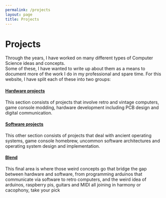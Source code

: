 ```yaml
---
permalink: /projects
layout: page
title: Projects
---
```


# Projects

Through the years, I have worked on many different types of Computer Science ideas and concepts.  
Some of these, I have wanted to write up about them as a means to document more of the work I do in my professional and spare time.
For this website, I have split each of these into two groups:

#### [Hardware projects](/projects/hardware)
This section consists of projects that involve retro and vintage computers, game console modding, hardware development including PCB
design and digital communication.  

#### [Software projects](/projects/software)
This other section consists of projects that deal with ancient operating systems, game console homebrew, uncommon software architectures 
and operating system design and implementation.  

#### [Blend](/projects/blend)
This final area is where those weird concepts go that bridge the gap between hardware and software, from programming arduinos that
communicate via software to retro computers, and the weird idea of arduinos, raspberry pis, guitars and MIDI all joining in harmony or cacophony, take your pick
